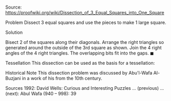 # 

Source: https://proofwiki.org/wiki/Dissection_of_3_Equal_Squares_into_One_Square



Problem
Dissect $3$ equal squares and use the pieces to make $1$ large square.


Solution

Bisect $2$ of the squares along their diagonals.
Arrange the right triangles so generated around the outside of the $3$rd square as shown.
Join the $4$ right angles of the $4$ right triangles.
The overlapping bits fit into the gaps.
$\blacksquare$


Tessellation
This dissection can be used as the basis for a tessellation:





Historical Note
This dissection problem was discussed by Abu'l-Wafa Al-Buzjani in a work of his from the $10$th century.


Sources
1992: David Wells: Curious and Interesting Puzzles ... (previous) ... (next): Abul Wafa ($\text {940}$ – $\text {998}$): $39$




